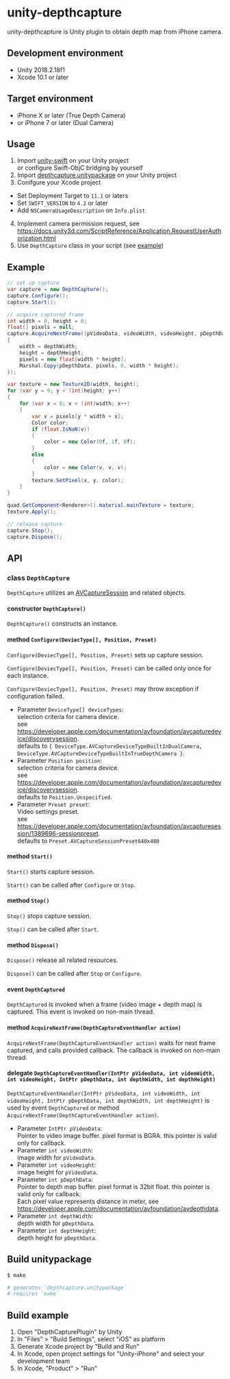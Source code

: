unity-depthcapture
==================
unity-depthcapture is Unity plugin to obtain depth map from iPhone camera.


## Development environment
- Unity 2018.2.18f1
- Xcode 10.1 or later


## Target environment
- iPhone X or later (True Depth Camera)
- or iPhone 7 or later (Dual Camera)


## Usage
1. Import [unity-swift](https://github.com/miyabi/unity-swift) on your Unity project
   <br>or configure Swift-ObjC bridging by yourself
2. Import [depthcapture.unitypackage](https://gitlab.com/suzuki_ds/unity-depthcapture/tags) on your Unity project
3. Conifgure your Xcode project
  - Set Deployment Target to `11.1` or laters
  - Set `SWIFT_VERSION` to `4.2` or later
  - Add `NSCameraUsageDescription` on `Info.plist`
4. Implement camera permission request, see https://docs.unity3d.com/ScriptReference/Application.RequestUserAuthorization.html
5. Use `DepthCapture` class in your script (see [example](DepthCapturePlugin/Assets/CaptureButton.cs))


## Example
```csharp
// set up capture
var capture = new DepthCapture();
capture.Configure();
capture.Start();

// acquire captured frame
int width = 0, height = 0;
float[] pixels = null;
capture.AcquireNextFrame((pVideoData, videoWidth, videoHeight, pDepthData, depthWidth, depthHeight) =>
{
    width = depthWidth;
    height = depthHeight;
    pixels = new float[width * height];
    Marshal.Copy(pDepthData, pixels, 0, width * height);
});

var texture = new Texture2D(width, height);
for (var y = 0; y < (int)height; y++)
{
    for (var x = 0; x < (int)width; x++)
    {
        var v = pixels[y * width + x];
        Color color;
        if (float.IsNaN(v))
        {
            color = new Color(0f, 1f, 0f);
        }
        else
        {
            color = new Color(v, v, v);
        }
        texture.SetPixel(x, y, color);
    }
}

quad.GetComponent<Renderer>().material.mainTexture = texture;
texture.Apply();

// release capture
capture.Stop();
capture.Dispose();
```


## API
### class `DepthCapture`

`DepthCapture` utilizes an [AVCaptureSession](https://developer.apple.com/documentation/avfoundation/avcapturesession) and related objects.

#### constructor `DepthCapture()`
`DepthCapture()` constructs an instance.

#### method `Configure(DeviecType[], Position, Preset)`
`Configure(DeviecType[], Position, Preset)` sets up capture session.

`Configure(DeviecType[], Position, Preset)` can be called only once for each instance.

`Configure(DeviecType[], Position, Preset)` may throw exception if configuration failed.

- Parameter `DeviceType[] deviceTypes`:
  <br>selection criteria for camera device.
  <br>see https://developer.apple.com/documentation/avfoundation/avcapturedevice/discoverysession.
  <br>defaults to `{ DeviceType.AVCaptureDeviceTypeBuiltInDualCamera, DeviceType.AVCaptureDeviceTypeBuiltInTrueDepthCamera }`.
- Parameter `Position position`:
  <br>selection criteria for camera device.
  <br>see https://developer.apple.com/documentation/avfoundation/avcapturedevice/discoverysession.
  <br>defaults to `Position.Unspecified`.
- Parameter `Preset preset`:
  <br>Video settings preset.
  <br>see https://developer.apple.com/documentation/avfoundation/avcapturesession/1389696-sessionpreset.
  <br>defaults to `Preset.AVCaptureSessionPreset640x480`

#### method `Start()`
`Start()` starts capture session.

`Start()` can be called after `Configure` or `Stop`.

#### method `Stop()`
`Stop()` stops capture session.

`Stop()` can be called after `Start`.

#### method `Dispose()`
`Dispose()` release all related resources.

`Dispose()` can be called after `Stop` or `Configure`.

#### event `DepthCaptured`
`DepthCaptured` is invoked when a frame (video image + depth map) is captured.
This event is invoked on non-main thread.

#### method `AcquireNextFrame(DepthCaptureEventHandler action)`
`AcquireNextFrame(DepthCaptureEventHandler action)` waits for next frame captured, and calls provided callback.
The callback is invoked on non-main thread.

#### delegate `DepthCaptureEventHandler(IntPtr pVideoData, int videoWidth, int videoHeight, IntPtr pDepthData, int depthWidth, int depthHeight)`
`DepthCaptureEventHandler(IntPtr pVideoData, int videoWidth, int videoHeight, IntPtr pDepthData, int depthWidth, int depthHeight)` is used by event `DepthCaptured` or method `AcquireNextFrame(DepthCaptureEventHandler action)`.

- Parameter `IntPtr pVideoData`:
  <br>Pointer to video image buffer. pixel format is BGRA. this pointer is valid only for callback.
- Parameter `int videoWidth`:
  <br>image width for `pVideoData`.
- Parameter `int videoHeight`:
  <br>image height for `pVideoData`.
- Parameter `int pDepthData`:
  <br>Pointer to depth map buffer. pixel format is 32bit float. this pointer is valid only for callback.
  <br>Each pixel value represents distance in meter, see https://developer.apple.com/documentation/avfoundation/avdepthdata.
- Parameter `int depthWidth`:
  <br>depth width for `pDepthData`.
- Parameter `int depthHeight`:
  <br>depth height for `pDepthData`.


## Build unitypackage
```sh
$ make

# generates `depthcapture.unitypackage`
# requires `make`
```


## Build example
1. Open "DepthCapturePlugin" by Unity
2. In "Files" > "Build Settings", select "iOS" as platform
3. Generate Xcode project by "Build and Run"
4. In Xcode, open project settings for "Unity-iPhone" and select your development team
5. In Xcode, "Product" > "Run"
